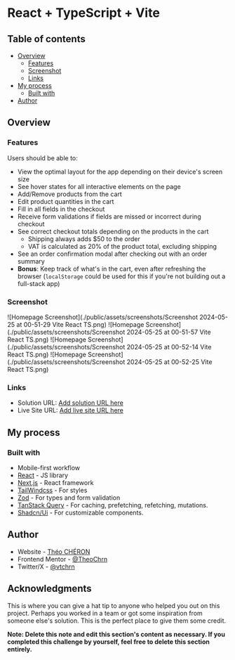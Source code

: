 # React + TypeScript + Vite

## Table of contents

- [Overview](#overview)
  - [Features](#Features)
  - [Screenshot](#screenshot)
  - [Links](#links)
- [My process](#my-process)
  - [Built with](#built-with)
- [Author](#author)

## Overview

### Features

Users should be able to:

- View the optimal layout for the app depending on their device's screen size
- See hover states for all interactive elements on the page
- Add/Remove products from the cart
- Edit product quantities in the cart
- Fill in all fields in the checkout
- Receive form validations if fields are missed or incorrect during checkout
- See correct checkout totals depending on the products in the cart
  - Shipping always adds $50 to the order
  - VAT is calculated as 20% of the product total, excluding shipping
- See an order confirmation modal after checking out with an order summary
- **Bonus**: Keep track of what's in the cart, even after refreshing the browser (`localStorage` could be used for this if you're not building out a full-stack app)

### Screenshot

![Homepage Screenshot](./public/assets/screenshots/Screenshot 2024-05-25 at 00-51-29 Vite React TS.png)
![Homepage Screenshot](./public/assets/screenshots/Screenshot 2024-05-25 at 00-51-57 Vite React TS.png)
![Homepage Screenshot](./public/assets/screenshots/Screenshot 2024-05-25 at 00-52-14 Vite React TS.png)
![Homepage Screenshot](./public/assets/screenshots/Screenshot 2024-05-25 at 00-52-25 Vite React TS.png)

### Links

- Solution URL: [Add solution URL here](https://audiophile-nextjs-gold.vercel.app/earphones)
- Live Site URL: [Add live site URL here](https://audiophile-nextjs-gold.vercel.app/earphones)

## My process

### Built with

- Mobile-first workflow
- [React](https://reactjs.org/) - JS library
- [Next.js](https://nextjs.org/) - React framework
- [TailWindcss](https://tailwindcss.com/) - For styles
- [Zod](https://zod.dev/) - For types and form validation
- [TanStack Query](https://tanstack.com/query/latest) - For caching, prefetching, refetching, mutations.
- [Shadcn/Ui](https://ui.shadcn.com/) - For customizable components.


## Author

- Website - [Théo CHÉRON](https://theo-cheron.fr/)
- Frontend Mentor - [@TheoChrn](https://www.frontendmentor.io/profile/TheoChrn)
- Twitter/X - [@vtchrn](https://www.twitter.com/vtchrn)


## Acknowledgments

This is where you can give a hat tip to anyone who helped you out on this project. Perhaps you worked in a team or got some inspiration from someone else's solution. This is the perfect place to give them some credit.

**Note: Delete this note and edit this section's content as necessary. If you completed this challenge by yourself, feel free to delete this section entirely.**
